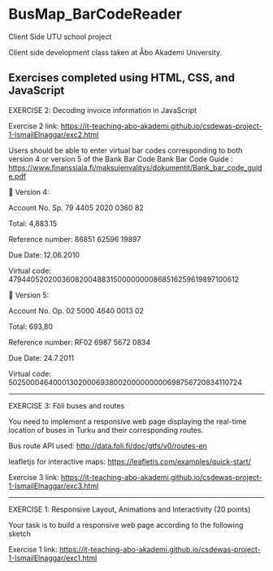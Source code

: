 # BusMap_BarCodeReader
Client Side UTU school project

Client side development class taken at Åbo Akademi University.

Exercises completed using HTML, CSS, and JavaScript
-----------------------------------------------------------------


EXERCISE 2:  Decoding invoice information in JavaScript

Exercise 2 link: https://it-teaching-abo-akademi.github.io/csdewas-project-1-IsmailElnaggar/exc2.html

Users should be able to enter virtual bar codes corresponding to both version 4 or version 5 of the Bank Bar Code 
Bank Bar Code Guide : https://www.finanssiala.fi/maksujenvalitys/dokumentit/Bank_bar_code_guide.pdf

 Version 4: 

Account No. Sp. 79 4405 2020 0360 82 

Total: 4,883.15

Reference number: 86851 62596 19897 

Due Date: 12.06.2010

Virtual code: 479440520200360820048831500000000868516259619897100612 

 Version 5: 

Account No. Op. 02 5000 4640 0013 02  

Total: 693,80 

Reference number: RF02 6987 5672 0834  

Due Date: 24.7.2011 

Virtual code: 502500046400013020006938002000000000698756720834110724 

---------------------------------------------------------------------------

EXERCISE 3: Föli buses and routes

You need to implement a responsive web page displaying the real-time location of buses in Turku and their corresponding routes. 

Bus route API used: http://data.foli.fi/doc/gtfs/v0/routes-en 

leafletjs for interactive maps: https://leafletjs.com/examples/quick-start/

Exercise 3 link: https://it-teaching-abo-akademi.github.io/csdewas-project-1-IsmailElnaggar/exc3.html

----------------------------------------------------------------------------


EXERCISE 1:  Responsive Layout, Animations and Interactivity (20 points)  

Your task is to build a responsive web page according to the following sketch

Exercise 1 link: https://it-teaching-abo-akademi.github.io/csdewas-project-1-IsmailElnaggar/exc1.html
